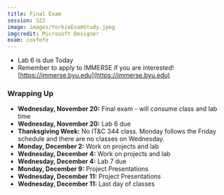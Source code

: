 ```yaml
---
title: Final Exam
session: S22
image: images/YorkieExamStudy.jpeg
imgcredit: Microsoft Designer
exam: covfefe
---
```


* Lab 6 is due Today
* Remember to apply to IMMERSE if you are interested! [https://immerse.byu.edu](https://immerse.byu.edu)

### Wrapping Up
* **Wednesday, November 20:** Final exam - will consume class and lab time
* **Wednesday, November 20:** Lab 6 due
* **Thanksgiving Week:** No IT&C 344 class. Monday follows the Friday schedule and there are no classes on Wednesday.
* **Monday, December 2:** Work on projects and lab
* **Wednesday, December 4:** Work on projects and lab
* **Wednesday, December 4:** Lab 7 due
* **Monday, December 9:** Project Presentations
* **Wednesday, December 11:** Project Presentations
* **Wednesday, December 11:** Last day of classes